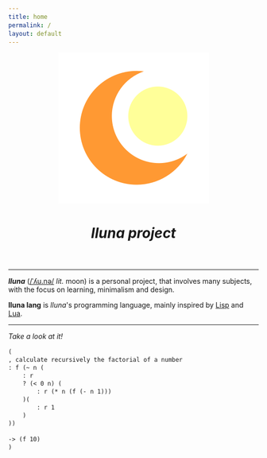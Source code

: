 ```yaml
---
title: home
permalink: /
layout: default
---
```


<header>
	<img src="assets/logo.svg" alt="" />
	<h1><i>lluna project</i></h1>
</header>

---

**_lluna_** ([/ˈʎu.nə/](https://en.wiktionary.org/wiki/lluna) _lit._ moon) is a personal project, that involves many subjects, with the focus on learning, minimalism and design.

**lluna lang** is _lluna_'s programming language, mainly inspired by [Lisp](<https://en.wikipedia.org/wiki/Lisp_(programming_language)>) and [Lua](<https://en.wikipedia.org/wiki/Lua_(programming_language)>).

---

_Take a look at it!_

```
(
, calculate recursively the factorial of a number
: f (~ n (
    : r
    ? (< 0 n) (
        : r (* n (f (- n 1)))
    )(
        : r 1
    )
))

-> (f 10)
)
```
